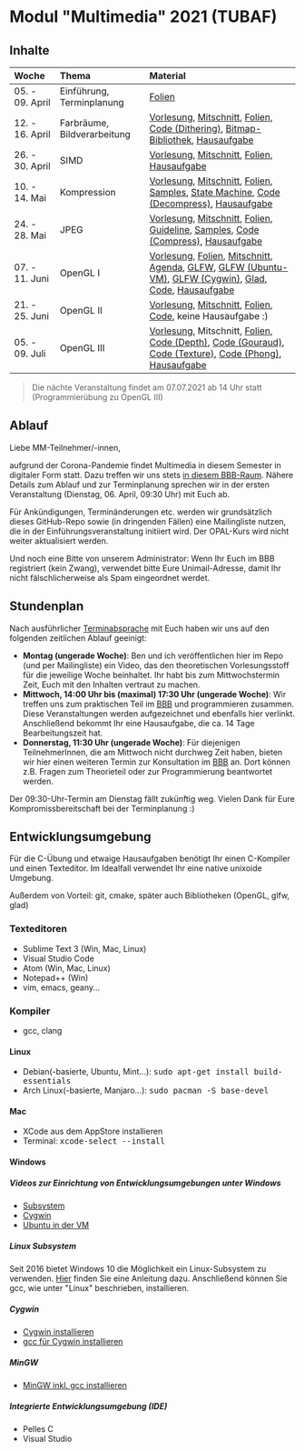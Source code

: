 # Modul "Multimedia" 2021 (TUBAF)

## Inhalte

| Woche               | Thema                     | Material                                                                  |
| :------------------ | :------------------------ | :------------------------------------------------------------------------ |
| 05. - 09. April     | Einführung, Terminplanung | [Folien](https://github.com/JayTee42/tubaf-mm-2021/blob/main/00-Einfuehrung/Formal.pdf) |
| 12. - 16. April     | Farbräume, Bildverarbeitung| [Vorlesung](https://youtu.be/kBZoBG6i1Vc), [Mitschnitt](https://teach.informatik.tu-freiberg.de/playback/presentation/2.0/playback.html?meetingId=582e5bc54d5449187b47904734197edf2dffad4b-1618401121075), [Folien](https://github.com/JayTee42/tubaf-mm-2021/blob/main/01-Farbmodelle/vl01.pdf), [Code (Dithering)](https://github.com/JayTee42/tubaf-mm-2021/tree/main/01-Farbmodelle/code_01), [Bitmap-Bibliothek](https://github.com/JayTee42/bitmap), [Hausaufgabe](https://github.com/JayTee42/tubaf-mm-2021/blob/main/01-Farbmodelle/Hausaufgabe1.md)|
| 26. - 30. April     | SIMD                       | [Vorlesung](https://www.youtube.com/watch?v=2AjGdW9XGAQ), [Mitschnitt](https://teach.informatik.tu-freiberg.de/playback/presentation/2.0/playback.html?meetingId=582e5bc54d5449187b47904734197edf2dffad4b-1619611035082), [Folien](https://github.com/JayTee42/tubaf-mm-2021/blob/main/02-SIMD/vl02.pdf), [Hausaufgabe](https://github.com/JayTee42/tubaf-mm-2021/blob/main/02-SIMD/Hausaufgabe2.md) |
| 10. - 14. Mai     | Kompression                       | [Vorlesung](https://www.youtube.com/watch?v=dmzxin8Z1Bs), [Mitschnitt](https://teach.informatik.tu-freiberg.de/playback/presentation/2.0/playback.html?meetingId=582e5bc54d5449187b47904734197edf2dffad4b-1620820545205), [Folien](https://github.com/JayTee42/tubaf-mm-2021/blob/main/03-Kompression/vl03.pdf), [Samples](https://github.com/JayTee42/tubaf-mm-2021/tree/main/03-Kompression/samples), [State Machine](https://raw.githubusercontent.com/JayTee42/tubaf-mm-2021/main/03-Kompression/state_machine.png), [Code (Decompress)](https://github.com/JayTee42/tubaf-mm-2021/tree/main/03-Kompression/code_01), [Hausaufgabe](https://github.com/JayTee42/tubaf-mm-2021/blob/main/03-Kompression/Hausaufgabe3.md)|
| 24. - 28. Mai     | JPEG                       | [Vorlesung](https://www.youtube.com/watch?v=dsqo55CKsSA), [Mitschnitt](https://teach.informatik.tu-freiberg.de/playback/presentation/2.0/playback.html?meetingId=582e5bc54d5449187b47904734197edf2dffad4b-1622030291800), [Folien](https://github.com/JayTee42/tubaf-mm-2021/blob/main/04-JPEG/vl04.pdf), [Guideline](https://github.com/JayTee42/tubaf-mm-2021/blob/main/04-JPEG/guideline.md), [Samples](https://github.com/JayTee42/tubaf-mm-2021/tree/main/04-JPEG/samples), [Code (Compress)](https://github.com/JayTee42/tubaf-mm-2021/tree/main/04-JPEG/code_01), [Hausaufgabe](https://github.com/JayTee42/tubaf-mm-2021/blob/main/04-JPEG/Hausaufgabe4.md)|
| 07. - 11. Juni     | OpenGL I                     | [Vorlesung](https://www.youtube.com/watch?v=N64QlJzXqfM), [Folien](https://github.com/JayTee42/tubaf-mm-2021/blob/main/05-OpenGL_01/vl05.pdf), [Mitschnitt](https://teach.informatik.tu-freiberg.de/playback/presentation/2.0/playback.html?meetingId=582e5bc54d5449187b47904734197edf2dffad4b-1623239599821), [Agenda](https://github.com/JayTee42/tubaf-mm-2021/blob/main/05-OpenGL_01/Agenda.pdf), [GLFW](https://www.glfw.org/), [GLFW (Ubuntu-VM)](https://github.com/JayTee42/tubaf-mm-2021/blob/main/05-OpenGL_01/ubuntu_vm.md), [GLFW (Cygwin)](https://github.com/JayTee42/tubaf-mm-2021/blob/main/05-OpenGL_01/cygwin.md), [Glad](https://glad.dav1d.de/), [Code](https://github.com/JayTee42/tubaf-mm-2021/tree/main/05-OpenGL_01/trianGL), [Hausaufgabe](https://github.com/JayTee42/tubaf-mm-2021/blob/main/05-OpenGL_01/Hausaufgabe5.md)|
| 21. - 25. Juni     | OpenGL II                     | [Vorlesung](https://www.youtube.com/watch?v=dMRunsK60Q0), [Mitschnitt](https://teach.informatik.tu-freiberg.de/playback/presentation/2.0/playback.html?meetingId=582e5bc54d5449187b47904734197edf2dffad4b-1624449418893), [Folien](https://github.com/JayTee42/tubaf-mm-2021/blob/main/06-OpenGL_02/vl06.pdf), [Code](https://github.com/JayTee42/tubaf-mm-2021/tree/main/06-OpenGL_02/code_01), keine Hausaufgabe :)|
| 05. - 09. Juli     | OpenGL III                     | [Vorlesung](https://youtu.be/i8wq4JfoKnA), Mitschnitt, [Folien](https://github.com/JayTee42/tubaf-mm-2021/blob/main/07-OpenGL_03/vl07.pdf), [Code (Depth)](https://github.com/JayTee42/tubaf-mm-2021/tree/main/07-OpenGL_03/code_01_depth), [Code (Gouraud)](https://github.com/JayTee42/tubaf-mm-2021/tree/main/07-OpenGL_03/code_02_flat_gouraud), [Code (Texture)](https://github.com/JayTee42/tubaf-mm-2021/tree/main/07-OpenGL_03/code_03_tex), [Code (Phong)](https://github.com/JayTee42/tubaf-mm-2021/tree/main/07-OpenGL_03/code_04_phong), [Hausaufgabe](https://github.com/JayTee42/tubaf-mm-2021/blob/main/07-OpenGL_03/Hausaufgabe6.md)|


> Die nächte Veranstaltung findet am 07.07.2021 ab 14 Uhr statt (Programmierübung zu OpenGL III)

## Ablauf

Liebe MM-Teilnehmer/-innen,

aufgrund der Corona-Pandemie findet Multimedia in diesem Semester in digitaler Form statt. Dazu treffen wir uns stets [in diesem BBB-Raum](https://teach.informatik.tu-freiberg.de/b/jon-9z6-k3j). Nähere Details zum Ablauf und zur Terminplanung sprechen wir in der ersten Veranstaltung (Dienstag, 06. April, 09:30 Uhr) mit Euch ab.

Für Ankündigungen, Terminänderungen etc. werden wir grundsätzlich dieses GitHub-Repo sowie (in dringenden Fällen) eine Mailingliste nutzen, die in der Einführungsveranstaltung initiiert wird. Der OPAL-Kurs wird nicht weiter aktualisiert werden.

Und noch eine Bitte von unserem Administrator: Wenn Ihr Euch im BBB registriert (kein Zwang), verwendet bitte Eure Unimail-Adresse, damit Ihr nicht fälschlicherweise als Spam eingeordnet werdet.

## Stundenplan

Nach ausführlicher [Terminabsprache](https://doodle.com/poll/h2nvrv6kan2qk34h) mit Euch haben wir uns auf den folgenden zeitlichen Ablauf geeinigt:

 - **Montag (ungerade Woche)**: Ben und ich veröffentlichen hier im Repo (und per Mailingliste) ein Video, das den theoretischen Vorlesungsstoff für die jeweilige Woche beinhaltet. Ihr habt bis zum Mittwochstermin Zeit, Euch mit den Inhalten vertraut zu machen.
 - **Mittwoch, 14:00 Uhr bis (maximal) 17:30 Uhr (ungerade Woche)**: Wir treffen uns zum praktischen Teil im [BBB](https://teach.informatik.tu-freiberg.de/b/jon-9z6-k3j) und programmieren zusammen. Diese Veranstaltungen werden aufgezeichnet und ebenfalls hier verlinkt. Anschließend bekommt Ihr eine Hausaufgabe, die ca. 14 Tage Bearbeitungszeit hat.
 - **Donnerstag, 11:30 Uhr (ungerade Woche)**: Für diejenigen TeilnehmerInnen, die am Mittwoch nicht durchweg Zeit haben, bieten wir hier einen weiteren Termin zur Konsultation im [BBB](https://teach.informatik.tu-freiberg.de/b/jon-9z6-k3j) an. Dort können z.B. Fragen zum Theorieteil oder zur Programmierung beantwortet werden.

Der 09:30-Uhr-Termin am Dienstag fällt zukünftig weg. Vielen Dank für Eure Kompromissbereitschaft bei der Terminplanung :)

## Entwicklungsumgebung

Für die C-Übung und etwaige Hausaufgaben benötigt Ihr einen C-Kompiler und einen Texteditor.
Im Idealfall verwendet Ihr eine native unixoide Umgebung. 

Außerdem von Vorteil: git, cmake, später auch Bibliotheken (OpenGL, glfw, glad)

### Texteditoren
- Sublime Text 3 (Win, Mac, Linux)
- Visual Studio Code
- Atom (Win, Mac, Linux)
- Notepad++ (Win)
- vim, emacs, geany...

### Kompiler
- gcc, clang

#### Linux
- Debian(-basierte, Ubuntu, Mint...): <tt>sudo apt-get install build-essentials</tt>
- Arch Linux(-basierte, Manjaro...): <tt>sudo pacman -S base-devel</tt>

#### Mac
- XCode aus dem AppStore installieren
- Terminal: <tt>xcode-select --install</tt>

#### Windows

##### Videos zur Einrichtung von Entwicklungsumgebungen unter Windows
- [Subsystem](https://youtu.be/6xWLpVFxI_Y)
- [Cygwin](https://youtu.be/VDPGdi4nYPE)
- [Ubuntu in der VM](https://youtu.be/vqNA219bj4I)

##### Linux Subsystem
Seit 2016 bietet Windows 10 die Möglichkeit ein Linux-Subsystem zu verwenden. [Hier](https://msdn.microsoft.com/en-us/commandline/wsl/install-win10) finden Sie eine Anleitung dazu. Anschließend können Sie gcc, wie unter "Linux" beschrieben, installieren.

##### Cygwin
- [Cygwin installieren](https://warwick.ac.uk/fac/sci/moac/people/students/peter_cock/cygwin/part1)
- [gcc für Cygwin installieren](https://warwick.ac.uk/fac/sci/moac/people/students/peter_cock/cygwin/part2)

##### MinGW
- [MinGW inkl. gcc installieren](http://www.mingw.org/wiki/howto_install_the_mingw_gcc_compiler_suite)

##### Integrierte Entwicklungsumgebung (IDE)
- Pelles C
- Visual Studio
